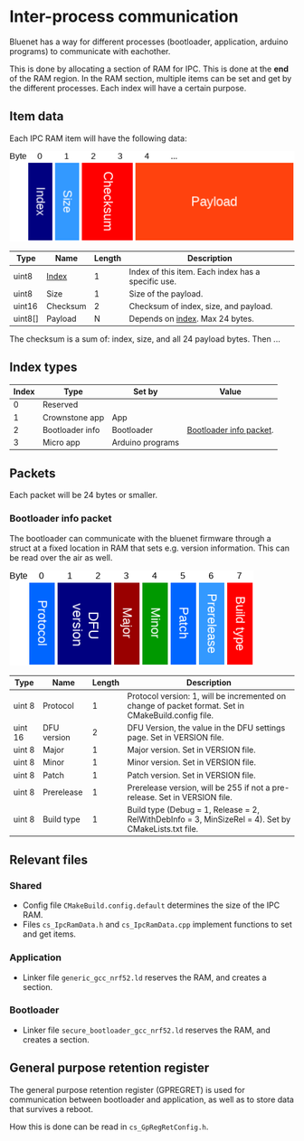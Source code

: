 # Inter-process communication

Bluenet has a way for different processes (bootloader, application, arduino programs) to communicate with eachother.

This is done by allocating a section of RAM for IPC. This is done at the **end** of the RAM region.
In the RAM section, multiple items can be set and get by the different processes.
Each index will have a certain purpose.


## Item data

Each IPC RAM item will have the following data:

![IPC item](../docs/diagrams/ipc_item_packet.png)

Type | Name | Length | Description
--- | --- | --- | ---
uint8 | [Index](#index-types) | 1 | Index of this item. Each index has a specific use.
uint8 | Size | 1 | Size of the payload.
uint16 | Checksum | 2 | Checksum of index, size, and payload.
uint8[] | Payload | N | Depends on [index](#index-types). Max 24 bytes.

The checksum is a sum of: index, size, and all 24 payload bytes.
Then ...


## Index types

Index | Type | Set by | Value
----- | ---- | ------ | -----
0     | Reserved |
1     | Crownstone app | App |
2     | Bootloader info | Bootloader | [Bootloader info packet](#bootloader-info-packet).
3     | Micro app | Arduino programs |


## Packets

Each packet will be 24 bytes or smaller.


### Bootloader info packet

The bootloader can communicate with the bluenet firmware through a struct at a fixed location in RAM that sets e.g. 
version information. This can be read over the air as well.

![Bootloader info packet](../docs/diagrams/bootloader_info.png)

Type | Name | Length | Description
--- | --- | --- | ---
uint 8 | Protocol | 1 | Protocol version: 1, will be incremented on change of packet format. Set in CMakeBuild.config file.
uint 16 | DFU version | 2 | DFU Version, the value in the DFU settings page. Set in VERSION file.
uint 8 | Major | 1 | Major version. Set in VERSION file.
uint 8 | Minor | 1 | Minor version. Set in VERSION file.
uint 8 | Patch | 1 | Patch version. Set in VERSION file.
uint 8 | Prerelease | 1 | Prerelease version, will be 255 if not a pre-release. Set in VERSION file.
uint 8 | Build type | 1 | Build type (Debug = 1, Release = 2, RelWithDebInfo = 3, MinSizeRel = 4). Set by CMakeLists.txt file.


## Relevant files


### Shared

- Config file `CMakeBuild.config.default` determines the size of the IPC RAM.
- Files `cs_IpcRamData.h` and `cs_IpcRamData.cpp` implement functions to set and get items.


### Application

- Linker file `generic_gcc_nrf52.ld` reserves the RAM, and creates a section.


### Bootloader

- Linker file `secure_bootloader_gcc_nrf52.ld` reserves the RAM, and creates a section.


## General purpose retention register

The general purpose retention register (GPREGRET) is used for communication between bootloader and application, as well as to store data that survives a reboot.

How this is done can be read in `cs_GpRegRetConfig.h`.
